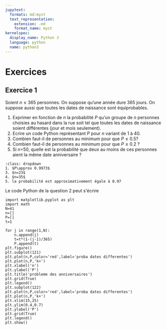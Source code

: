 ```yaml
---
jupytext:
  formats: md:myst
  text_representation:
    extension: .md
    format_name: myst
kernelspec:
  display_name: Python 3
  language: python
  name: python3
---
```


# Exercices

## Exercice 1

Soient $n\leq 365$ personnes. On suppose qu’une année dure 365 jours. On suppose aussi que toutes les dates de naissance sont équiprobables.
1. Exprimer en fonction de $n$ la probabilité $P$ qu’un groupe de $n$ personnes choisies au hasard dans la rue soit tel que toutes les dates de naissance soient différentes (jour et mois seulement).
2. Ecrire un code Python représentant $P$ pour $n$ variant de 1 à 40.
3. Combien faut-il de personnes au minimum pour que $P\leq 0.5$?
4. Combien faut-il de personnes au minimum pour que $P\leq 0.2$ ?
5. Si $n$=50, quelle est la probabilité que deux au moins de ces personnes aient la même date anniversaire ?


````{admonition} Solution
:class: dropdown
1. $P\approx 0.9973$
3. $n=23$
4. $n=35$
5. la probabilité est approximativement égale à 0.97
````

Le code Python de la question 2 peut s'écrire
```{code-cell} ipython3
import matplotlib.pyplot as plt 
import math
N=41 
n=[]
P=[]
t=1

for j in range(1,N):
    n.append(j)
    t=t*(1-(j-1)/365) 
    P.append(t) 
plt.figure()
plt.subplot(121)
plt.plot(n,P,color='red',label='proba dates differentes')
plt.plot(n,P,'k+')
plt.xlabel('n')
plt.ylabel('P')
plt.title('probleme des anniversaires')
plt.grid(True)
plt.legend()
plt.subplot(122)
plt.plot(n,P,color='red',label='proba dates differentes')
plt.plot(n,P,'k+')
plt.xlim(15,25)
plt.ylim(0.4,0.7)
plt.ylabel('P') 
plt.grid(True) 
plt.legend()
plt.show()
```





